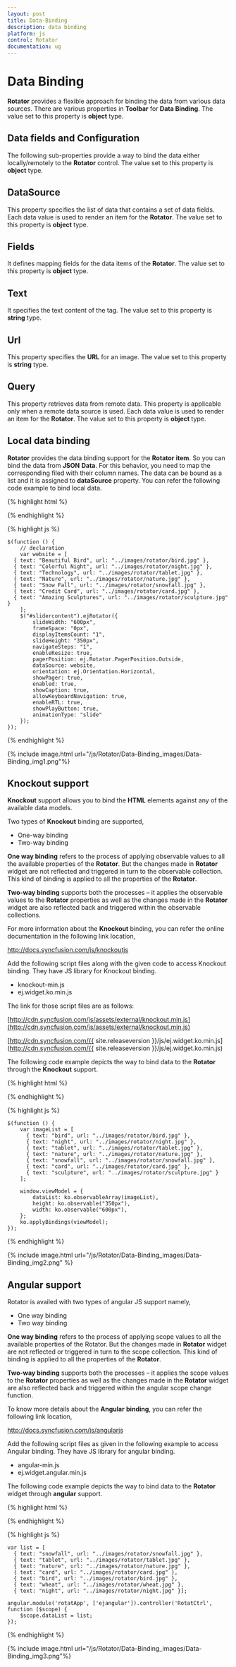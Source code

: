 ```yaml
---
layout: post
title: Data-Binding
description: data binding
platform: js
control: Rotator
documentation: ug
---
```


# Data Binding

**Rotator** provides a flexible approach for binding the data from various data sources. There are various properties in **Toolbar** for **Data Binding**. The value set to this property is **object** type.

## Data fields and Configuration

The following sub-properties provide a way to bind the data either locally/remotely to the **Rotator** control. The value set to this property is **object** type.

## DataSource

This property specifies the list of data that contains a set of data fields. Each data value is used to render an item for the **Rotator**. The value set to this property is **object** type.

## Fields

It defines mapping fields for the data items of the **Rotator**. The value set to this property is **object** type.

## Text

It specifies the text content of the tag. The value set to this property is **string** type.

## Url

This property specifies the **URL** for an image. The value set to this property is **string** type.

## Query

This property retrieves data from remote data. This property is applicable only when a remote data source is used. Each data value is used to render an item for the **Rotator**. The value set to this property is **object** type.

## Local data binding

**Rotator** provides the data binding support for the **Rotator** **item**. So you can bind the data from **JSON** **Data**. For this behavior, you need to map the corresponding filed with their column names. The data can be bound as a list and it is assigned to **dataSource** property. You can refer the following code example to bind local data.

  {% highlight html %}

<div class="cols-sample-area">
  <ul id="slidercontent"></ul>
</div>

  {% endhighlight %}


  {% highlight js %}

    $(function () {
        // declaration
        var website = [
      { text: "Beautiful Bird", url: "../images/rotator/bird.jpg" },
      { text: "Colorful Night", url: "../images/rotator/night.jpg" },
      { text: "Technology", url: "../images/rotator/tablet.jpg" },
      { text: "Nature", url: "../images/rotator/nature.jpg" },
      { text: "Snow Fall", url: "../images/rotator/snowfall.jpg" },
      { text: "Credit Card", url: "../images/rotator/card.jpg" },
      { text: "Amazing Sculptures", url: "../images/rotator/sculpture.jpg" }
        ];
        $("#slidercontent").ejRotator({
            slideWidth: "600px",
            frameSpace: "0px",
            displayItemsCount: "1",
            slideHeight: "350px",
            navigateSteps: "1",
            enableResize: true,
            pagerPosition: ej.Rotator.PagerPosition.Outside,
            dataSource: website,
            orientation: ej.Orientation.Horizontal,
            showPager: true,
            enabled: true,
            showCaption: true,
            allowKeyboardNavigation: true,
            enableRTL: true,
            showPlayButton: true,
            animationType: "slide"
        });
    });

  {% endhighlight %}


{% include image.html url="/js/Rotator/Data-Binding_images/Data-Binding_img1.png"%}

## Knockout support

**Knockout** support allows you to bind the **HTML** elements against any of the available data models.

Two types of **Knockout** binding are supported,

* One-way binding
* Two-way binding

**One way binding** refers to the process of applying observable values to all the available properties of the **Rotator**. But the changes made in **Rotator** widget are not reflected and triggered in turn to the observable collection. This kind of binding is applied to all the properties of the **Rotator**.

**Two-way binding** supports both the processes – it applies the observable values to the **Rotator** properties as well as the changes made in the **Rotator** widget are also reflected back and triggered within the observable collections. 

For more information about the **Knockout** binding, you can refer the online documentation in the following link location,

<http://docs.syncfusion.com/js/knockoutjs>

Add the following script files along with the given code to access Knockout binding. They have JS library for Knockout binding.

 
* knockout-min.js
* ej.widget.ko.min.js

The link for those script files are as follows:

[http://cdn.syncfusion.com/js/assets/external/knockout.min.js](http://cdn.syncfusion.com/js/assets/external/knockout.min.js)

[http://cdn.syncfusion.com/{{ site.releaseversion }}/js/ej.widget.ko.min.js](http://cdn.syncfusion.com/{{ site.releaseversion }}/js/ej.widget.ko.min.js)

The following code example depicts the way to bind data to the **Rotator** through the **Knockout** support.

  {% highlight html %}

  
<body data-autoinit="false">
  <div class="cols-sample-area">
      <ul id="slidercontent" data-bind="ejRotator :{dataSource:dataList,slideWidth:width,slideHeight:height}" />
  </div>
</body>

  {% endhighlight %}


  {% highlight js %}

    $(function () {
        var imageList = [
          { text: "bird", url: "../images/rotator/bird.jpg" },
          { text: "night", url: "../images/rotator/night.jpg" },
          { text: "tablet", url: "../images/rotator/tablet.jpg" },
          { text: "nature", url: "../images/rotator/nature.jpg" },
          { text: "snowfall", url: "../images/rotator/snowfall.jpg" },
          { text: "card", url: "../images/rotator/card.jpg" },
          { text: "sculpture", url: "../images/rotator/sculpture.jpg" }
        ];
    
        window.viewModel = {
            dataList: ko.observableArray(imageList),
            height: ko.observable("350px"),
            width: ko.observable("600px"),
        };
        ko.applyBindings(viewModel);
    });
	

  {% endhighlight %}

{% include image.html url="/js/Rotator/Data-Binding_images/Data-Binding_img2.png" %}

## Angular support

Rotator is availed with two types of angular JS support namely, 

* One way binding
* Two way binding 

**One way binding** refers to the process of applying scope values to all the available properties of the Rotator. But the changes made in **Rotator** widget are not reflected or triggered in turn to the scope collection. This kind of binding is applied to all the properties of the **Rotator**.

**Two-way binding** supports both the processes – it applies the scope values to the **Rotator** properties as well as the changes made in the **Rotator** widget are also reflected back and triggered within the angular scope change function.

To know more details about the **Angular** **binding**, you can refer the following link location,

<http://docs.syncfusion.com/js/angularjs>

Add the following script files as given in the following example to access Angular binding. They have JS library for angular binding.



* angular-min.js
* ej.widget.angular.min.js

The following code example depicts the way to bind data to the **Rotator** widget through **angular** support.

{% highlight html %}

<!DOCTYPE html>
<html lang="en" ng-app="rotatApp">
   <head>
      <title>Essential Studio for JavaScript :Angular JS Support for Toolbar</title>
      <meta name="viewport" content="width=device-width, initial-scale=1.0" charset="utf-8" />
      <link href="http://cdn.syncfusion.com/{{ site.releaseversion }}/js/web/flat-azure/ej.web.all.min.css" rel="stylesheet" />
      <!--scripts-->
      <script src="http://cdn.syncfusion.com/js/assets/external/jquery-1.10.2.min.js"></script>
      <script src="http://cdn.syncfusion.com/js/assets/external/jquery.globalize.min.js"> </script>
      <script src="http://cdn.syncfusion.com/js/assets/external/jquery.easing.1.3.min.js"> </script>
      <script src="[http://cdn.syncfusion.com/js/assets/external/angular.min.js"></script>
      <script src="http://cdn.syncfusion.com/{{ site.releaseversion }}/js/web/ej.web.all.min.js"></script>
      <script src="http://cdn.syncfusion.com/{{ site.releaseversion }}/js/web/ej.unobtrusive.min.js"></script>
      <script src="http://cdn.syncfusion.com/{{ site.releaseversion }}/js/ej.widget.angular.min.js"></script>
   </head>
   <body ng-controller="RotatCtrl">
      <div class="cols-sample-area">
         <ul id="slidercontent" ej-rotator e-datasource="dataList" e-slidewidth="600px" e-slideheight="350px" />
      </div>
   </body>
</html>


{% endhighlight %}



{% highlight js %}


    var list = [
      { text: "snowfall", url: "../images/rotator/snowfall.jpg" },
      { text: "tablet", url: "../images/rotator/tablet.jpg" },
      { text: "nature", url: "../images/rotator/nature.jpg" },
      { text: "card", url: "../images/rotator/card.jpg" },
      { text: "bird", url: "../images/rotator/bird.jpg" },
      { text: "wheat", url: "../images/rotator/wheat.jpg" },
      { text: "night", url: "../images/rotator/night.jpg" }];
    
    angular.module('rotatApp', ['ejangular']).controller('RotatCtrl', function ($scope) {
        $scope.dataList = list;
    });



{% endhighlight %}



{% include image.html url="/js/Rotator/Data-Binding_images/Data-Binding_img3.png"%}


